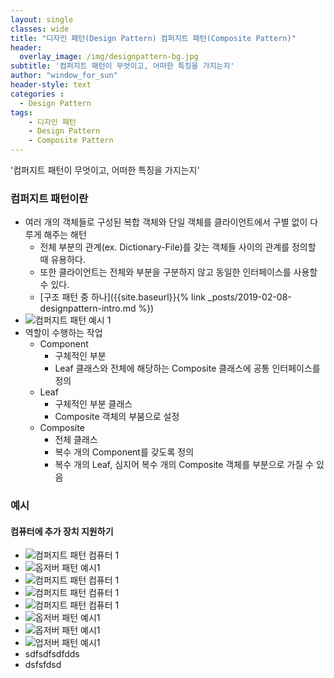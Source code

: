 ```yaml
--- 
layout: single
classes: wide
title: "디자인 패턴(Design Pattern) 컴퍼지트 패턴(Composite Pattern)"
header:
  overlay_image: /img/designpattern-bg.jpg
subtitle: '컴퍼지트 패턴이 무엇이고, 어떠한 특징을 가지는지'
author: "window_for_sun"
header-style: text
categories :
  - Design Pattern
tags:
    - 디자인 패턴
    - Design Pattern
    - Composite Pattern
---  
```


'컴퍼지트 패턴이 무엇이고, 어떠한 특징을 가지는지'

### 컴퍼지트 패턴이란
  - 여러 개의 객체들로 구성된 복합 객체와 단일 객체를 클라이언트에서 구별 없이 다루게 해주는 해턴
    - 전체 부분의 관계(ex. Dictionary-File)를 갖는 객체들 사이의 관계를 정의할 때 유용하다.
    - 또한 클라이언트는 전체와 부분을 구분하지 않고 동일한 인터페이스를 사용할 수 있다.
    - [구조 패턴 중 하나]({{site.baseurl}}{% link _posts/2019-02-08-designpattern-intro.md %})
  - ![컴퍼지트 패턴 예시 1](/../img/designpattern-composite-ex-1-classdiagram.png)
  - 역할이 수행하는 작업
    - Component
      - 구체적인 부분
      - Leaf 클래스와 전체에 해당하는 Composite 클래스에 공통 인터페이스를 정의
    - Leaf
      - 구체적인 부분 클래스
      - Composite 객체의 부붐으로 설정
    - Composite
      - 전체 클래스
      - 복수 개의 Component를 갖도록 정의
      - 복수 개의 Leaf, 심지어 복수 개의 Composite 객체를 부분으로 가질 수 있음
      
### 예시
#### 컴퓨터에 추가 장치 지원하기
- ![컴퍼지트 패턴 컴퓨터 1](./../img/designpattern-composite-computer-1-classdiagram.png)
- ![옵저버 패턴 예시1](/../img/designpattern-observer-ex-1-classdiagram.png)
- ![컴퍼지트 패턴 컴퓨터 1](./../img/designpattern-composite-computer-1-classdiagram.png)
- ![컴퍼지트 패턴 컴퓨터 1](/../img/designpattern-composite-computer-1-classdiagram.png)
- ![컴퍼지트 패턴 컴퓨터 1](/../img/designpattern-composite-computer-1-classdiagram.png)
- ![옵저버 패턴 예시1](/../img/designpattern-observer-ex-1-classdiagram.png)
- ![옵저버 패턴 예시1](/../img/designpattern-observer-ex-1-classdiagram.png)
- ![업저버 패턴 예시1](/../img/designpattern-observer-ex-1-classdiagram.png)
- sdfsdfsdfdds
- dsfsfdsd
